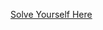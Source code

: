 [Solve Yourself Here](https://www.hackerrank.com/challenges/morgan-and-a-string/problem?isFullScreen=true)
